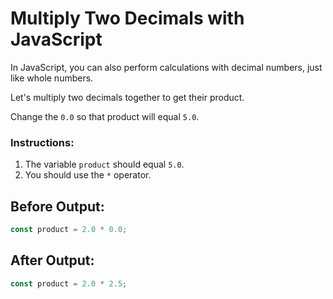 # Multiply Two Decimals with JavaScript

In JavaScript, you can also perform calculations with decimal numbers, just like whole numbers.

Let's multiply two decimals together to get their product.

Change the `0.0` so that product will equal `5.0`.

### Instructions:
1. The variable `product` should equal `5.0`.
2. You should use the `*` operator.

## Before Output:
```javascript
const product = 2.0 * 0.0;
```

## After Output:
```javascript
const product = 2.0 * 2.5;
```
